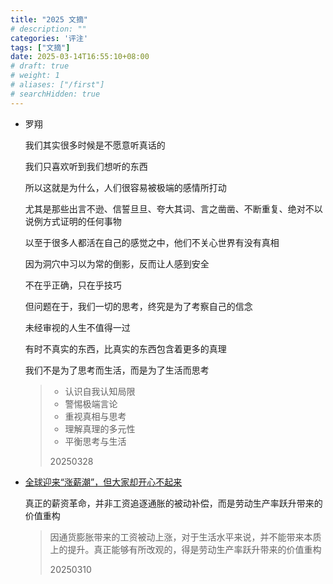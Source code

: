 ```yaml
---
title: "2025 文摘"
# description: ""
categories: '评注'
tags: ["文摘"]
date: 2025-03-14T16:55:10+08:00
# draft: true
# weight: 1
# aliases: ["/first"]
# searchHidden: true
---
```


- 罗翔
  
  我们其实很多时候是不愿意听真话的

  我们只喜欢听到我们想听的东西

  所以这就是为什么，人们很容易被极端的感情所打动

  尤其是那些出言不逊、信誓旦旦、夸大其词、言之凿凿、不断重复、绝对不以说例方式证明的任何事物

  以至于很多人都活在自己的感觉之中，他们不关心世界有没有真相

  因为洞穴中习以为常的倒影，反而让人感到安全

  不在乎正确，只在乎技巧

  但问题在于，我们一切的思考，终究是为了考察自己的信念

  未经审视的人生不值得一过

  有时不真实的东西，比真实的东西包含着更多的真理

  我们不是为了思考而生活，而是为了生活而思考

  > - 认识自我认知局限
  > - 警惕极端言论
  > - 重视真相与思考
  > - 理解真理的多元性
  > - 平衡思考与生活
  >
  > 20250328
  
- [全球迎来“涨薪潮”，但大家却开心不起来](https://mp.weixin.qq.com/s/uUdULiaYdQq7MJ9ImJKHHw)

  真正的薪资革命，并非工资追逐通胀的被动补偿，而是劳动生产率跃升带来的价值重构

  > 因通货膨胀带来的工资被动上涨，对于生活水平来说，并不能带来本质上的提升。真正能够有所改观的，得是劳动生产率跃升带来的价值重构
  >
  > 20250310